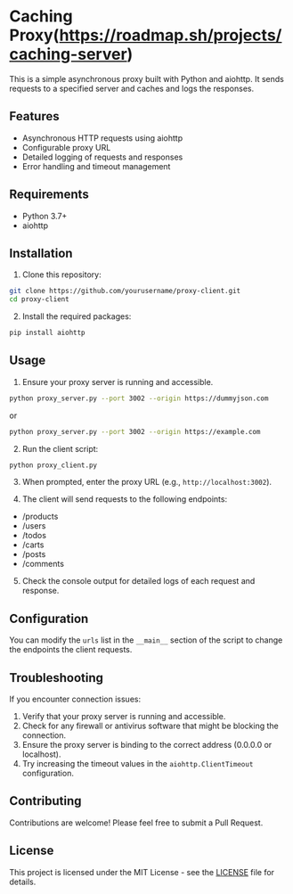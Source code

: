 # Caching Proxy(https://roadmap.sh/projects/caching-server)

This is a simple asynchronous proxy  built with Python and aiohttp. It sends requests to a specified server and caches and logs the responses.

## Features
- Asynchronous HTTP requests using aiohttp
- Configurable proxy URL
- Detailed logging of requests and responses
- Error handling and timeout management
## Requirements
- Python 3.7+
- aiohttp
## Installation
1. Clone this repository:
```bash
git clone https://github.com/yourusername/proxy-client.git
cd proxy-client
```
2. Install the required packages:
```bash
pip install aiohttp
```
## Usage
1. Ensure your proxy server is running and accessible.
```bash
python proxy_server.py --port 3002 --origin https://dummyjson.com
```
or
```bash
python proxy_server.py --port 3002 --origin https://example.com
```
2. Run the client script:
```bash
python proxy_client.py
```
3. When prompted, enter the proxy URL (e.g., `http://localhost:3002`).

4. The client will send requests to the following endpoints:
- /products
- /users
- /todos
- /carts
- /posts
- /comments

5. Check the console output for detailed logs of each request and response.

## Configuration

You can modify the `urls` list in the `__main__` section of the script to change the endpoints the client requests.

## Troubleshooting

If you encounter connection issues:

1. Verify that your proxy server is running and accessible.
2. Check for any firewall or antivirus software that might be blocking the connection.
3. Ensure the proxy server is binding to the correct address (0.0.0.0 or localhost).
4. Try increasing the timeout values in the `aiohttp.ClientTimeout` configuration.

## Contributing

Contributions are welcome! Please feel free to submit a Pull Request.

## License

This project is licensed under the MIT License - see the [LICENSE](LICENSE) file for details.
